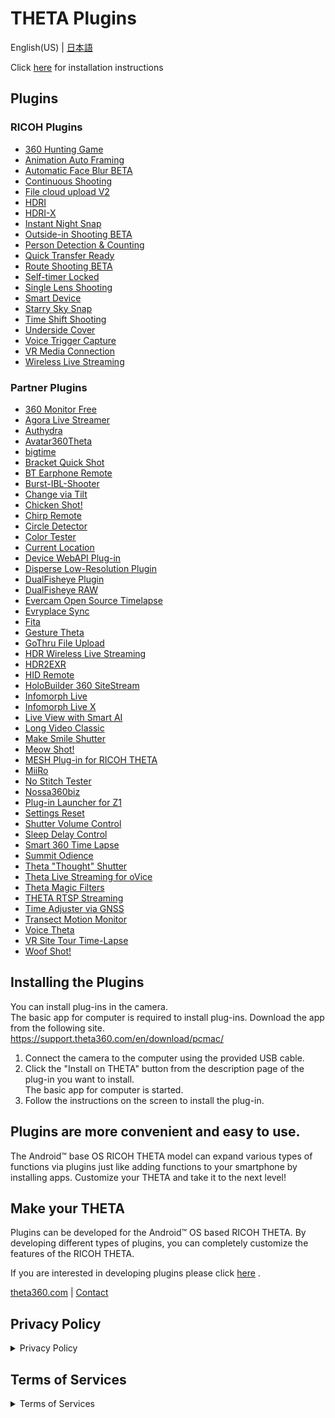 # THETA Plugins
English(US) | [日本語](README.ja.md)  

Click [here](#installing-the-plugins) for installation instructions


## Plugins
### RICOH Plugins
- [360 Hunting Game](plugins/com.theta360.hunting360)
- [Animation Auto Framing](plugins/com.theta360.animationautoframing)
- [Automatic Face Blur BETA](plugins/com.theta360.automaticfaceblur)
- [Continuous Shooting](plugins/com.theta360.continuousshooting)
- [File cloud upload V2](plugins/com.theta360.clouduploadv2)
- [HDRI](plugins/com.theta360.hdri)
- [HDRI-X](plugins/com.theta360.hdri_x)
- [Instant Night Snap](plugins/com.theta360.instantnightsnap)
- [Outside-in Shooting BETA](plugins/com.theta360.around)
- [Person Detection & Counting](plugins/com.theta360.persondetectionandcounting)
- [Quick Transfer Ready](plugins/com.theta360.quicktransferready)
- [Route Shooting BETA](plugins/com.theta360.walk)
- [Self-timer Locked](plugins/com.theta360.selftimerlocked)
- [Single Lens Shooting](plugins/com.theta360.singlelensshooting)
- [Smart Device](plugins/com.theta360.smartdevice)
- [Starry Sky Snap](plugins/com.theta360.starryskysnap)
- [Time Shift Shooting](plugins/com.theta360.timeshiftshooting)
- [Underside Cover](plugins/com.theta360.undersidecover)
- [Voice Trigger Capture](plugins/com.theta360.voiceshutter)
- [VR Media Connection](plugins/com.theta360.vrmediaconnection)
- [Wireless Live Streaming](plugins/com.theta360.cloudstreaming)

### Partner Plugins
- [360 Monitor Free](plugins/skunkworks.monitor)
- [Agora Live Streamer](plugins/jp.co.tis.thetapluginapp.agora_live_streamer)
- [Authydra](plugins/com.kasper.authydra)
- [Avatar360Theta](plugins/com.ipresence.avatar360.theta)
- [bigtime](plugins/guide.theta360.bigtime)
- [Bracket Quick Shot](plugins/guide.theta360.bracketquickshot)
- [BT Earphone Remote](plugins/skunkworks.headset)
- [Burst-IBL-Shooter](plugins/info.cgslab.burstiblshooter)
- [Change via Tilt](plugins/skunkworks.tiltui)
- [Chicken Shot!](plugins/guide.theta360.chickenshot)
- [Chirp Remote](plugins/skunkworks.chirpremote)
- [Circle Detector](plugins/com.merchen.circledetector)
- [Color Tester](plugins/guide.theta360.colortester)
- [Current Location](plugins/skunkworks.currentlocation)
- [Device WebAPI Plug-in](plugins/org.deviceconnect.android.manager)
- [Disperse Low-Resolution Plugin](plugins/io.disperse.theta360)
- [DualFisheye Plugin](plugins/com.hirota41.dualfisheye_plugin)
- [DualFisheye RAW](plugins/com.hirota41.dualfisheye_plugin2)
- [Evercam Open Source Timelapse](plugins/io.evercam.constructiontimelapse)
- [Evryplace Sync](plugins/pl.fream.evryplace.evrytheta)
- [Fita](plugins/com.everywoah.fitaplugin)
- [Gesture Theta](plugins/com.invtos.gesture_theta)
- [GoThru File Upload](plugins/co.gothru.fileupload)
- [HDR Wireless Live Streaming](plugins/tours.flow.hdrstreaming)
- [HDR2EXR](plugins/com.kasper.hdr2exr)
- [HID Remote](plugins/skunkworks.hid)
- [HoloBuilder 360 SiteStream](plugins/com.holobuilder.jobwatcher)
- [Infomorph Live](plugins/com.infomorph.theta.live_plugin)
- [Infomorph Live X](plugins/com.infomorph.theta.live_plugin_x)
- [Live View with Smart AI](plugins/io.github.bluetiger9.theta360.rescuecam)
- [Long Video Classic](plugins/guide.theta360.longvideoclassic)
- [Make Smile Shutter](plugins/jp.co.taosoftware.makesmileshutter.thetaplugin)
- [Meow Shot!](plugins/be.shiro.meowshot)
- [MESH Plug-in for RICOH THETA](plugins/jp.co.sony.mesh.theta)
- [MiiRo](plugins/net.miiro.theta)
- [No Stitch Tester](plugins/guide.theta360.nostitchtester)
- [Nossa360biz](plugins/com.nossa360biz.nossa360biz)
- [Plug-in Launcher for Z1](plugins/skunkworks.launcher)
- [Settings Reset](plugins/guide.theta360.settingsreset)
- [Shutter Volume Control](plugins/guide.theta360.shuttervolumecontrol)
- [Sleep Delay Control](plugins/guide.theta360.sleepmode)
- [Smart 360 Time Lapse](plugins/com.nossa360.timelapse)
- [Summit Odience](plugins/com.summit.odience.plugin.ricoh)
- [Theta "Thought" Shutter](plugins/jp.osdn.gokigen.thetathoughtshutter)
- [Theta Live Streaming for oVice](plugins/com.ovice.livestreaming.plugin)
- [Theta Magic Filters](plugins/guide.theta360.opencvdetection)
- [THETA RTSP Streaming](plugins/com.sciencearts.rtspstreaming)
- [Time Adjuster via GNSS](plugins/skunkworks.gnsstimeadjuster)
- [Transect Motion Monitor](plugins/guide.theta360.transectmotionmonitor)
- [Voice Theta](plugins/com.invtos.voice_theta)
- [VR Site Tour Time-Lapse](plugins/com.earthcam.vrsitetourtimelapse)
- [Woof Shot!](plugins/guide.theta360.woofshot)

## Installing the Plugins

You can install plug-ins in the camera.<br>
The basic app for computer is required to install plug-ins. Download the app from the following site.<br>
https://support.theta360.com/en/download/pcmac/

1. Connect the camera to the computer using the provided USB cable.
2. Click the "Install on THETA" button from the description page of the plug-in you want to install.<br>The basic app for computer is started.
3. Follow the instructions on the screen to install the plug-in.


## Plugins are more convenient and easy to use.
The Android™ base OS RICOH THETA model can expand various types of functions via plugins just like adding functions to your smartphone by installing apps.
Customize your THETA and take it to the next level!  

## Make your THETA
Plugins can be developed for the Android™ OS based RICOH THETA. By developing different types of plugins, you can completely customize the features of the RICOH THETA.

If you are interested in developing plugins please click [here](https://www8.webcas.net/db/pub/ricoh/thetaplugin/create/input) .

[theta360.com](https://theta360.com/en/) | [Contact](https://support.theta360.com/intl/contact/)  

## Privacy Policy
<details>
<summary>Privacy Policy</summary>

This Privacy Policy (hereinafter "this Policy") was devised so that the User understands the type of information acquired, the use of this information and the purpose of this use, the methods used by Ricoh Company Ltd. (hereinafter "this Company") for handling Personal Information, etc. in your use of the application site for THETA Plugin apps (hereinafter "this Service"), a service provided by this Company, and the related website managed by this Company ("this Website").

1. Management of Personal Information  
   1. This Company recognizes that protecting the information of all people who supply Personal Information to this Company (hereinafter "the Principal") is an important duty of this Company as an enterprise that handles personal information. This Company works to protect Personal Information.
   1. This Company implements appropriate safety management measures according to laws and regulations, guidelines and the internal regulations of this Company to prevent leaking, loss, destruction, etc. of Personal Information, and works to protect Personal Information retained by this Company. This Company also trains its employees on appropriate handling of Personal Information, etc. and works to fully ensure the protection of this information.

2. Acquisition and Purpose of Use of Personal Information  
   1. This Company may acquire Personal Information from Users for the provision of this Service.
   1. This Company acquires Personal Information by appropriate means, including, but not limited to Google Analytics, based on a law-abiding mentality. If this Company intends to acquire Personal Information and the Principal will provide the information directly on paper or via the Web, this Company will explicitly disclose the purpose of use of this Personal Information. However, explicit disclosure of the purpose of use may be omitted if the purpose of use is clear from the situation in which the information is provided.
   1. This Company will use Personal Information within the necessary scope for the purposes stated below.  
＜List of Types of Acquired Information and Purposes of Use＞  
Type of acquired information：Track user website traffic	  
Purpose of use：Analyse user behavior and understand user needs    
   1. To assess the usage situation of this Service, Google Analytics may be used to gather information on the number of times of access and error logs. Personally identifying information is not gathered when using Google Analytics. The data collected by using Google Analytics is managed according to Google's privacy policy. Check the Google Analytics homepage for information on the terms of service and privacy policy of Google Analytics.  
Google Analytics Terms of Service  
https://www.google.com/analytics/terms/us.html  
Google's Policy and Principles  
https://www.google.com/intl/en/policies/privacy/  
This Company does not accept responsibility for any damages caused by use of the Google Analytics service.  
   1. If this Company acquires other businesses by merging, separation, handover of business, etc. and has acquired Personal Information, this Company will use this information within the necessary scope in order to fulfill purposes of use to which the Principal consented before the acquisition, or purposes of use that have been reported or announced.
   1. Personal Information may be acquired or used without prior consent outside of the scope of purposes of use stated above for legal reasons, the protection of a person's life, safety or property, or to cooperate with a national government organization.

3. Provision of Personal Information to a Third Party  
This Company will not provide Personal Information to a third party except in the following cases. This Company will never disclose Users' Personal Information to advertisers.
   1. If prior consent has been received from the Principal.
Provision to business contractors, business partners, etc. with appropriate supervision from this Company to fulfill a purpose of use.
   1. If the Personal Information has been acquired for the purpose of provision to a third party and the Principal is notified of the purpose, items of data provided, means of provision and contact information for cessation requests, or this information is made easily available.
   1. If the Personal Information is required for the protection of a person's life, safety or property and it is difficult to receive the consent of the Principal.
   1. If provision of the Personal Information is requested according to a law or regulation by a judicial branch or government organization.
   1. If providing Personal Information in the event that this Company merges, separates or transfers its business.

4. Inquiries and Procedures Relating to Disclosure etc. of Personal Information to the Principal  
   1. Refer to "Contact Information for Inquiries Relating to Personal Information" for information on procedures and contact information in the event that the Principal or an agent for the Principal wishes to view, change or cease use of Personal Information.
   1. Persons making inquiries may be asked to confirm that they are the Principal or a legitimate agent of the Principal. We ask for your cooperation in these cases.
   1. Please be aware that requests may not be granted in cases in the following categories.
      1. If the requester cannot confirm that they are the Principal or a legitimate agent of the Principal.
      1. If a request is made to disclose, amend, add, delete or cease use of Personal Information data other than that held by this Company (*1).
      1. If there is a risk that disclosure of Personal Information data held by this Company will endanger the life, property, safety or other rights and interests of the Principal or a third party.
      1. If there is a risk that disclosure of Personal Information data held by this Company will significantly impede adequate operation of this Company's business.
      1. If disclosure of Personal Information data held by this Company will violate other laws or regulations.
      1. In the case of a request for amendment of or addition to Personal Information data held by this Company, if an amendment is not necessary for the purposes of use or if the requested amendment or addition is not factually true.
      1. In the case of a request for deletion or cessation of use of Personal Information data held by this Company (hereinafter "Cessation of Use, etc."), if there is not deemed to be a violation of this Company's procedures (usage or acquisition outside the purposes of uses or provision to a third party for reasons other than those stated in 3. (1)-(6).
      1. In the case of a request for Cessation of Use, etc. of Personal Information data held by this Company, if Cessation of Use, etc. is difficult and the rights and interests of the Principal can be protected by alternative means.
      
5. Requests to Users  
   1. About SSL  
Encryption technologies using SSL (Secure Sockets Layer) is used to prevent information theft etc. by a third party during communication when Users provide highly confidential information such as Personal Information via this Website.
It may not be possible to use these technologies depending on the User's computer environment. In this case, please be aware that the User may not use this Service.
   1. Use of Cookies and Web Beacons  
This Website may use cookies (*2) or Web beacons (*3) for the following purposes.
      1. To identify the User's browser or the User and reduce the work required for authentication.
      1. To assess usage of the website and email news and make improvements.
      1. To customize website displays for each User.
      1. To make advance assessments of the User's use of services on which Personal Information will be registered and make improvements.
It may not be possible to use some of the features provided by this Website if the User's browser is set not to receive cookies or is set not to display images while the User uses this Website.  
   1. Use of Cookies and Web Beacons by Third Parties
Cookies and Web beacons in the User's browser may be used by third parties, including advertisers, to distribute advertisements optimized for each User. Users can set their browser not to receive cookies. Refer to the help of your browser for details.
   1. Use of Log Information    
Information such as the User's access frequency, error logs, etc. may be acquired while the User uses this Website or this Service. This information is used to assess the User's use of this Website, to provide the User with better information and to improve this Service.
   1. Links to Websites Other than This Website  
Links to the websites of companies related to this Company or third party companies (hereinafter "Websites Managed by Third Parties") are placed in some areas of the RICOH THETA website to improve convenience for the User. Accessing these links may take the Customer away from this Company's Website. Although the RICOH or RICOH THETA logo may be displayed on some parts of the Websites Managed by Third Parties, this Company is not involved in the content posted on the Website Managed by a Third Party and does not accept responsibility for the website's handling of Personal Information.
Websites Managed by Third Parties may issue cookies, gather data or gather Personal Information according to their own policies. This Policy does not apply to the handling of information on other, linked websites. Therefore, in the event that a Customer accesses a Website Managed by a Third Party, this Company recommends that the Customer read the policies of the Website Managed by a Third Party relating to protection of Personal Information before providing Personal Information.
   1. Requests to Underage Customers  
In the event that Personal Information is provided to this Company by underage Users, we request that this information is provided with the consent of a caregiver. However, in the United States, this Service cannot be used by persons under 13 years of age. Personal Information therefore cannot be provided by such persons even with the consent of a caregiver. If it becomes known to this Company that Personal Information has been provided by a child under 13 years of age, the information and the child's account will be deleted immediately.
6. Amendments  
This Company may amend this Policy in response to changes to or improvements of the purposes of use, improvements to safety, or amendments of related laws, regulations and rules. We recommend that Customers regularly check this on this Company's Website, etc.

 
***
 
Contact Center for Inquiries Relating to Personal Information/Contact Information for Complaints  
Complaints and other inquiries from Customers relating to the handling of Personal Information are accepted by email, phone and fax. Refer to "Contact Information for Inquiries Relating to Personal Information" for details.  
  
(*1) Refers to personal data held by this Company for over 6 months with the right to disclose, amend, cease use, etc.  
(*2) Refers to identifying information that is sent from a Web server when a browser accesses a website, and sent from the browser to the server when the website is accessed again later.  
(*3) Refers to small image files included in the pages of websites that are used to record access to the page.  
Established and enforced July 2018

</details>

## Terms of Services
<details>
<summary>Terms of Services</summary> 
 
THE FOLLOWING TERMS AND CONDITIONS ARE A LEGAL AGREEMENT BETWEEN ANY PERSON AND/OR ENTITY USING THE SERVICES (“YOU”) AND RICOH COMPANY LTD. (“RICOH”). BY USING OUR SERVICE (defined below in section 1.), YOU ACKNOWLEDGE THAT YOU HAVE READ THESE TERMS OF SERVICE, AGREE TO ALL THE TERMS AND CONDITIONS HEREIN, AND CONSENT TO BE BOUND BY AND BECOME A PARTY HERETO.  

1. Service.  
This Terms of Services is to set forth the terms and conditions concerning use of the “Application Site for THETA Plugin Apps” for 360-degree camera Ricoh THETA provided by RICOH (“Service”) which is an application downloading website (“Site”) for THETA Plugin that enable customers to install and update applications by themselves. By using the Service, you can browse application lists which can be downloaded, view detail information of applications, confirm applications installed in your THETA device, and install / update your applications.

2. Registration.  
   1. You may use the Service without user registration until the date which will be separately announced by RICOH (“Announcement Date”). Use of the Service after the Announcement Date will require user registration. Instructions for user registration will be announced separately by RICOH.
   1. In registering as an user, you shall provide RICOH with accurate and false-free information.
   1. If you are registering as a corporate body and not a private person, you shall guarantee and warrant that you have the proper authority under law or otherwise to make such registration on your corporate’s behalf.
   1. You understand and agree that you are responsible for maintaining the confidentiality of your User ID, password and other registered information, and agree not to provide them to any other person.
   1. You understand and agree that RICOH may deny your user registration request for any reason which RICOH thinks is appropriate.
   
3. Use of this Service.  
   1. The THETA plugin applications (“Plugin”) are available for download, for a fee or free of charge, through our Service. Onerous Plugins shall be ready for download on or after the Announcement Date. Plugins are provided by third party developers independent from RICOH (“Developer”). RICOH will not bear any responsibility whatsoever, and disclaims any and all warranties, including, but not limited to the security, reliability and performance of the Plugins.
   1. Developer shall be responsible for the Plugin they made available through our Service. You shall contact the Developer for any inquiry, need for support and of the Plugin.
   1. In registering as an user, you shall provide RICOH with accurate and false-free information.

4. Payment.  
RICOH shall notice you the payment method for downloading onerous Plugins through our Service by amending this Terms of Services on or before the Announcement Date.

5. Support.  
In using an application provided by the Service, you shall comply with the terms of use of such Plugin. Support of each Plugin will be provided by its developer / licensor.

6. Customer’s Information.  
   - Upon RICOH’s request, you shall provide RICOH with such information necessary for providing the Service by RICOH to reasonable extent.  
   - You acknowledge and agree that RICOH may obtain from your THETA its device information (serial number, product ID, region code, extension code, etc.) and operation log information.  
   - RICOH shall use your personal information in accordance with the laws and regulations and the separate "'RICOH THETA' Privacy Policy" stipulated by RICOH.  
   - Subject to the above, RICOH may use your information for the purpose of keeping track of Plugin download information and to keep track of usage, improve and add new functions to the Service.  
   - RICOH shall not provide any information obtained from you to any third party other than RICOH Group companies.  
   - When you view one of our Sites, we, or one of our third party service providers, may store data on your device in the form of a "cookie" to automatically recognize your PC next time you visit. Cookies can help us in many ways, for example, by allowing us to tailor a Web site to better match your interests or to store your password to save you having to re-enter it each time. If you prefer not to receive cookies while browsing our Site, you can set your browser to warn you before accepting cookies and refuse the cookie when your browser alerts you to its presence. You can also refuse all cookies by turning them off in your browser, although you may not be able to take full advantage of the Service if you do so.

7. Disclaimer of Warranties & Limitation of Liability.  
You acknowledge that there are risks inherent in Internet connectivity that could result in the loss of your privacy and property.  
   - THE SERVICE, THE RELEVANT PROGRAMS AND ALL RELATED SERVICES ARE PROVIDED "AS IS" WITH NO WARRANTIES WHATSOEVER. ALL EXPRESS, IMPLIED AND STATUTORY WARRANTIES, INCLUDING, WITHOUT LIMITATION, THE WARRANTIES OF MERCHANTABILITY, FITNESS FOR A PARTICULAR PURPOSE, TITLE, AND NON-INFRINGEMENT, ARE EXPRESSLY DISCLAIMED. TO THE FULLEST EXTENT PERMITTED BY LAW, RICOH DISCLAIMS ANY WARRANTIES FOR THE SECURITY, RELIABILITY, UPTIME, AVAILABILITY, TIMELINESS AND PERFORMANCE OF THE SERVICE. RICOH DOES NOT WARRANT THAT THE FUNCTIONS PERFORMED BY THE SERVICE WILL BE SECURE, PRIVATE, UNINTERRUPTED OR ERROR-FREE, THAT THE SERVERS THAT SUPPORT IT WILL BE FREE FROM VIRUSES OR OTHER HARMFUL COMPONENTS, OR THAT THE SERVICE WILL FUNCTION OR OPERATE IN CONJUNCTION WITH ANY OTHER PRODUCT OR SHALL MEET YOUR NEEDS. RICOH DOES NOT WARRANT THE ACCURACY OR COMPLETENESS OF ANY FUNCTIONALITY OR APPLICATIONS PROVIDED BY THE SERVICE.
   - TO THE FULLEST EXTENT ALLOWED BY LAW, RICOH SHALL NOT BE LIABLE FOR ANY INDIRECT, INCIDENTAL, CONSEQUENTIAL, SPECIAL, EXEMPLARY AND PUNITIVE DAMAGES (INCLUDING, WITHOUT LIMITATION, LOSS OF REVENUE, ANTICIPATED PROFITS OR LOST BUSINESS, COST OF CAPITAL, COST OF SUBSTITUTE GOODS, FACILITIES, SERVICE OR REPLACEMENT SERVICE, OR DOWNTIME COSTS, OR LOSS OR DESTRUCTION OF CONTENT OR DATA) ARISING OUT OF (I) THE USE OF OR INABILITY TO USE THE SERVICE, (II) ANY TRANSACTION OR TRANSMISSION CONDUCTED THROUGH OR FACILITATED BY THE SERVICE, (III) ANY CLAIM ATTRIBUTABLE TO DEFECTS, ERRORS, OMISSIONS, OR OTHER INACCURACIES IN THE SERVICE, (IV) UNAUTHORIZED ACCESS TO OR ALTERATION OF YOUR TRANSMISSIONS OR CONTENT, OR (V) ANY OTHER MATTER RELATING TO THE SERVICE, EVEN IF RICOH HAS BEEN ADVISED OF THE POSSIBILITY OF SUCH DAMAGES. THE FOREGOING DISCLAIMERS, WAIVERS AND LIMITATIONS SHALL APPLY NOTWITHSTANDING ANY FAILURE OF ESSENTIAL PURPOSE OF ANY LIMITED REMEDY.

8. Security.  
The Services utilize the public Internet and third party networks, and you acknowledge that no provider can absolutely prevent intrusions or interception of data, or guaranty security of information transmitted or accessed over the Internet, or maintained on remote servers. You are solely responsible for the security of your own networks and computers including but not limited to selection and maintenance of any anti-virus, security or fraud prevention technology and such configurations you may deem necessary.

9. Discontinuation & Change of the Service.  
RICOH may, at its sole discretion, discontinue providing the Service at any time and change the contents of the Service without prior notice.

10. Service Misuse.  
You agree and covenant that you will not use the Service for any unlawful purpose. Without limiting the foregoing, you agree that you will not use the Service: (i) to disseminate any content or material that is harmful, threatening, abusive, harassing, tortuous, defamatory, vulgar, obscene, pornographic, libellous, or otherwise objectionable under applicable laws or community standards; (ii) to disseminate any software viruses or any other computer code, files or programs that may harm, interrupt, destroy or limit the functionality of any computer software or hardware or telecommunications equipment; (iii) to upload, transmit or post any data or files that you do not have the right to transmit or that would infringe the intellectual property rights or proprietary rights, or rights of publicity or privacy, of any third party; (iv) to facilitate sending unsolicited or unauthorized advertising, promotional materials, junk mail, spam, chain letters, pyramid schemes, or any other form of duplicative or unsolicited messages, whether commercial or otherwise; (v) to use the Service in a manner that enables you to disrupt or place an undue burden or demand on the Service or the servers or networks involved with the operation thereof; (vi) use the Service to cause or intend to cause embarrassment or distress to, or to threaten, harass or invade the privacy of any third party or (vii) to use the Service in any way that is illegal or violates any local, state, national or foreign law, ordinance, rule or regulation (collectively, a “Service Misuse”). If it turns out that you commit any Service Misuse, RICOH may forthwith suspend to provide whole or a part of the Service. You shall be solely responsible for any damage to any party resulting from any Service Misuse by you.

11. Suspension of the Service.  
RICOH is entitled, without any liability to you, to suspend or limit access to the Service at any time: (i) for scheduled downtime to permit RICOH to conduct maintenance or make modifications to the Service, (ii) in the event of a denial of service attack or other attack on the Service or other event that RICOH determines, in RICOH’s sole discretion, may create a risk to the Service, to RICOH or to any of RICOH’s other customers if the Service were not suspended, (iii) in the event of trouble or defect of the facilities necessary for providing the Service, (iv) in the event of suspension of the telecommunication service by telecommunication service providers with whom RICOH is tied up for providing the Service, or (v) in the event of failure to provide the Service due to causes beyond its reasonable control, including but not limited to act of God, man-made or natural disasters, war, riot, terrorist acts, strikes. RICOH will take reasonable steps to minimize such disruption where it is within the reasonable control of RICOH. YOU AGREE THAT RICOH SHALL NOT BE LIABLE FOR ANY INTERRUPTION, OUTAGE, UNAVAILABILITY OR SUSPENSION OF THE SERVICE.

12. Amendments of this Terms of Service.  
RICOH may amend this Terms of Service from time to time without prior notice to you. The amended Terms of Service will be posted on the application downloading site for Plugin Apps. If there are discrepancies between the amended Terms of Service and this Terms of Service, the amended Terms of Service shall prevail. Your continued use of the Service after the effective date of such amendments shall constitute your acceptance of such amendments.

13. Governing Law and Jurisdiction.  
The United Nations Convention on Contracts for the International Sale of Goods does not apply to this Agreement. The governing law and jurisdiction for this Agreement will depend upon where You apply for the use of the Service to the Contractor:  
    1. if You apply for the use of the Service in the Americas, this Agreement shall be deemed made under the laws of the State of New York, USA, excluding the choice of law and conflict of law provisions, and any claim against RICOH may be enforced or disputed only and exclusively in the courts of the State of New York,
    1. if You apply for the use of the Service in Europe, the Middle East or Africa, this Agreement shall be deemed made under the laws of England, excluding the choice of law and conflict of law provisions, and any claim against RICOH may be enforced or disputed only and exclusively in the courts of England,
    1. if You apply for the use of the Service in Asia and Oceania, this Agreement shall be deemed made under the laws of Singapore, excluding the choice of law and conflict of law provisions, and any claim against RICOH may be enforced or disputed only and exclusively in the courts of Singapore.
To the extent permitted by local law, the parties hereto waive any right they may have to trial by jury.  
  
Established and enforced July 2018
</details>
